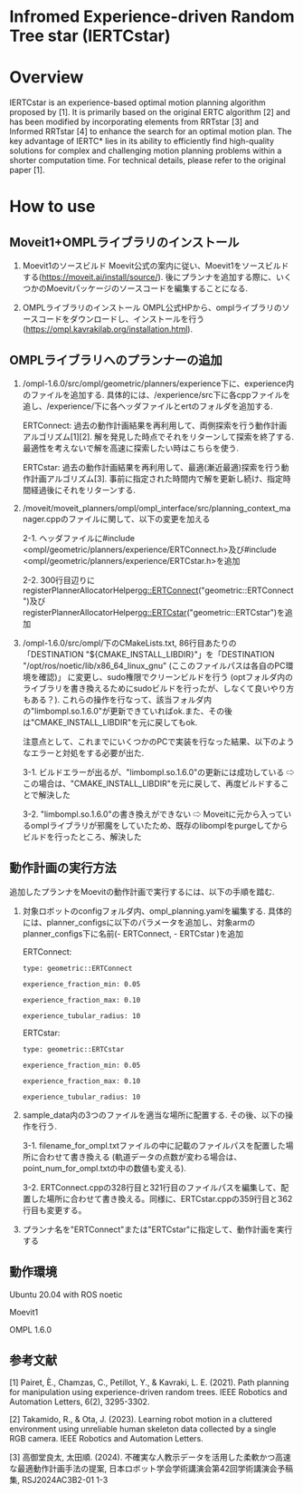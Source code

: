 # Infromed Experience-driven Random Tree star (IERTCstar)
# Overview
IERTCstar is an experience-based optimal motion planning algorithm proposed by [1]. It is primarily based on the original ERTC algorithm [2] and has been modified by incorporating elements from RRTstar [3] and Informed RRTstar [4] to enhance the search for an optimal motion plan. The key advantage of IERTC* lies in its ability to efficiently find high-quality solutions for complex and challenging motion planning problems within a shorter computation time. For technical details, please refer to the original paper [1].

# How to use
## Moveit1+OMPLライブラリのインストール
1. Moevit1のソースビルド
Moevit公式の案内に従い、Moevit1をソースビルドする(https://moveit.ai/install/source/). 後にプランナを追加する際に、いくつかのMoevitパッケージのソースコードを編集することになる.

2. OMPLライブラリのインストール
OMPL公式HPから、omplライブラリのソースコードをダウンロードし、インストールを行う(https://ompl.kavrakilab.org/installation.html). 

## OMPLライブラリへのプランナーの追加
1. /ompl-1.6.0/src/ompl/geometric/planners/experience下に、experience内のファイルを追加する. 具体的には、/experience/src下に各cppファイルを追し、/experience/下に各ヘッダファイルとertのフォルダを追加する.

   ERTConnect: 過去の動作計画結果を再利用して、両側探索を行う動作計画アルゴリズム[1][2]. 解を発見した時点でそれをリターンして探索を終了する. 最適性を考えないで解を高速に探索したい時はこちらを使う. 

   ERTCstar: 過去の動作計画結果を再利用して、最適(漸近最適)探索を行う動作計画アルゴリズム[3]. 事前に指定された時間内で解を更新し続け、指定時間経過後にそれをリターンする. 

2. /moveit/moveit_planners/ompl/ompl_interface/src/planning_context_manager.cppのファイルに関して、以下の変更を加える

   2-1. ヘッダファイルに#include <ompl/geometric/planners/experience/ERTConnect.h>及び#include <ompl/geometric/planners/experience/ERTCstar.h>を追加

   2-2. 300行目辺りにregisterPlannerAllocatorHelper<og::ERTConnect>("geometric::ERTConnect")及びregisterPlannerAllocatorHelper<og::ERTCstar>("geometric::ERTCstar")を追加

3. /ompl-1.6.0/src/ompl/下のCMakeLists.txt, 86行目あたりの「DESTINATION "${CMAKE_INSTALL_LIBDIR}"」を「DESTINATION "/opt/ros/noetic/lib/x86_64_linux_gnu" (ここのファイルパスは各自のPC環境を確認)」 に変更し、sudo権限でクリーンビルドを行う (optフォルダ内のライブラリを書き換えるためにsudoビルドを行ったが、しなくて良いやり方もある？). これらの操作を行なって、該当フォルダ内の"limbompl.so.1.6.0"が更新できていればok.また、その後は"CMAKE_INSTALL_LIBDIR"を元に戻してもok.

   注意点として、これまでにいくつかのPCで実装を行なった結果、以下のようなエラーと対処をする必要が出た.

   3-1. ビルドエラーが出るが、"limbompl.so.1.6.0"の更新には成功している ⇨ この場合は、"CMAKE_INSTALL_LIBDIR"を元に戻して、再度ビルドすることで解決した

   3-2. "limbompl.so.1.6.0"の書き換えができない ⇨ Moveitに元から入っているomplライブラリが邪魔をしていたため、既存のlibomplをpurgeしてからビルドを行ったところ、解決した

## 動作計画の実行方法
追加したプランナをMoevitの動作計画で実行するには、以下の手順を踏む.

1. 対象ロボットのconfigフォルダ内、ompl_planning.yamlを編集する. 具体的には、planner_configsに以下のパラメータを追加し、対象armのplanner_configs下に名前(- ERTConnect, - ERTCstar )を追加
   
   ERTConnect:
   
       type: geometric::ERTConnect
   
       experience_fraction_min: 0.05
   
       experience_fraction_max: 0.10
   
       experience_tubular_radius: 10
   
   ERTCstar:
   
       type: geometric::ERTCstar
   
       experience_fraction_min: 0.05
   
       experience_fraction_max: 0.10
   
       experience_tubular_radius: 10    

3. sample_data内の3つのファイルを適当な場所に配置する. その後、以下の操作を行う.

   3-1. filename_for_ompl.txtファイルの中に記載のファイルパスを配置した場所に合わせて書き換える (軌道データの点数が変わる場合は、point_num_for_ompl.txtの中の数値も変える).

   3-2. ERTConnect.cppの328行目と321行目のファイルパスを編集して、配置した場所に合わせて書き換える。同様に、ERTCstar.cppの359行目と362行目も変更する。

4. プランナ名を"ERTConnect"または"ERTCstar"に指定して、動作計画を実行する

## 動作環境
Ubuntu 20.04 with ROS noetic

Moevit1

OMPL 1.6.0

## 参考文献
[1] Pairet, È., Chamzas, C., Petillot, Y., & Kavraki, L. E. (2021). Path planning for manipulation using experience-driven random trees. IEEE Robotics and Automation Letters, 6(2), 3295-3302.

[2] Takamido, R., & Ota, J. (2023). Learning robot motion in a cluttered environment using unreliable human skeleton data collected by a single RGB camera. IEEE Robotics and Automation Letters.

[3] 高御堂良太, 太田順. (2024). 不確実な人教示データを活用した柔軟かつ高速な最適動作計画手法の提案, 日本ロボット学会学術講演会第42回学術講演会予稿集, RSJ2024AC3B2-01 1-3

